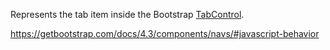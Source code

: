 Represents the tab item inside the Bootstrap [TabControl](~/controls/bootstrap4/TabControl).

<https://getbootstrap.com/docs/4.3/components/navs/#javascript-behavior>